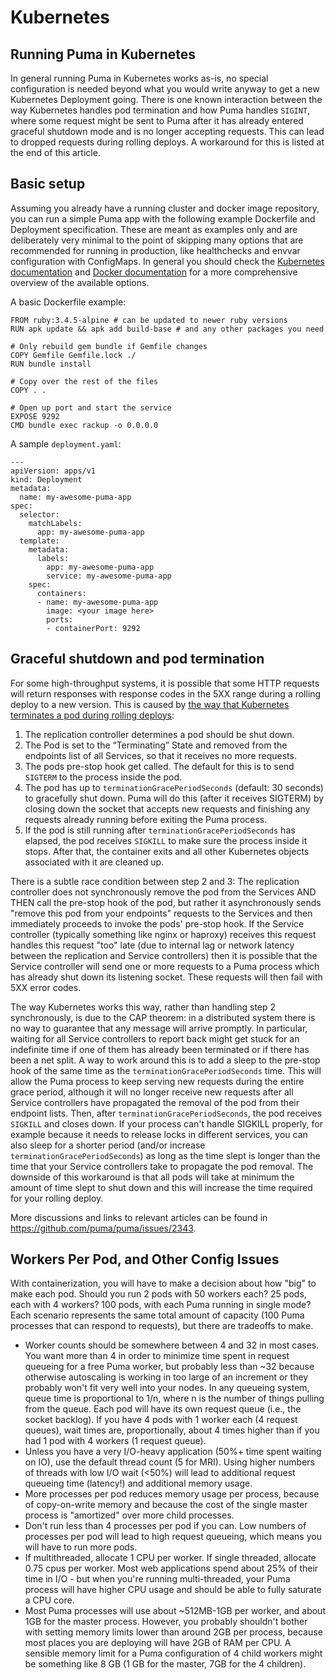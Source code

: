 # Kubernetes

## Running Puma in Kubernetes

In general running Puma in Kubernetes works as-is, no special configuration is needed beyond what you would write anyway to get a new Kubernetes Deployment going. There is one known interaction between the way Kubernetes handles pod termination and how Puma handles `SIGINT`, where some request might be sent to Puma after it has already entered graceful shutdown mode and is no longer accepting requests. This can lead to dropped requests during rolling deploys. A workaround for this is listed at the end of this article.

## Basic setup

Assuming you already have a running cluster and docker image repository, you can run a simple Puma app with the following example Dockerfile and Deployment specification. These are meant as examples only and are deliberately very minimal to the point of skipping many options that are recommended for running in production, like healthchecks and envvar configuration with ConfigMaps. In general you should check the [Kubernetes documentation](https://kubernetes.io/docs/home/) and [Docker documentation](https://docs.docker.com/) for a more comprehensive overview of the available options.

A basic Dockerfile example:

```
FROM ruby:3.4.5-alpine # can be updated to newer ruby versions
RUN apk update && apk add build-base # and any other packages you need

# Only rebuild gem bundle if Gemfile changes
COPY Gemfile Gemfile.lock ./
RUN bundle install

# Copy over the rest of the files
COPY . .

# Open up port and start the service
EXPOSE 9292
CMD bundle exec rackup -o 0.0.0.0
```

A sample `deployment.yaml`:

```
---
apiVersion: apps/v1
kind: Deployment
metadata:
  name: my-awesome-puma-app
spec:
  selector:
    matchLabels:
      app: my-awesome-puma-app
  template:
    metadata:
      labels:
        app: my-awesome-puma-app
        service: my-awesome-puma-app
    spec:
      containers:
      - name: my-awesome-puma-app
        image: <your image here>
        ports:
        - containerPort: 9292
```

## Graceful shutdown and pod termination

For some high-throughput systems, it is possible that some HTTP requests will return responses with response codes in the 5XX range during a rolling deploy to a new version. This is caused by [the way that Kubernetes terminates a pod during rolling deploys](https://cloud.google.com/blog/products/gcp/kubernetes-best-practices-terminating-with-grace):

1. The replication controller determines a pod should be shut down.
2. The Pod is set to the “Terminating” State and removed from the endpoints list of all Services, so that it receives no more requests.
3. The pods pre-stop hook get called. The default for this is to send `SIGTERM` to the process inside the pod.
4. The pod has up to `terminationGracePeriodSeconds` (default: 30 seconds) to gracefully shut down. Puma will do this (after it receives SIGTERM) by closing down the socket that accepts new requests and finishing any requests already running before exiting the Puma process.
5. If the pod is still running after `terminationGracePeriodSeconds` has elapsed, the pod receives `SIGKILL` to make sure the process inside it stops. After that, the container exits and all other Kubernetes objects associated with it are cleaned up.

There is a subtle race condition between step 2 and 3: The replication controller does not synchronously remove the pod from the Services AND THEN call the pre-stop hook of the pod, but rather it asynchronously sends "remove this pod from your endpoints" requests to the Services and then immediately proceeds to invoke the pods' pre-stop hook. If the Service controller (typically something like nginx or haproxy) receives this request handles this request "too" late (due to internal lag or network latency between the replication and Service controllers) then it is possible that the Service controller will send one or more requests to a Puma process which has already shut down its listening socket. These requests will then fail with 5XX error codes.

The way Kubernetes works this way, rather than handling step 2 synchronously, is due to the CAP theorem: in a distributed system there is no way to guarantee that any message will arrive promptly. In particular, waiting for all Service controllers to report back might get stuck for an indefinite time if one of them has already been terminated or if there has been a net split. A way to work around this is to add a sleep to the pre-stop hook of the same time as the `terminationGracePeriodSeconds` time. This will allow the Puma process to keep serving new requests during the entire grace period, although it will no longer receive new requests after all Service controllers have propagated the removal of the pod from their endpoint lists. Then, after `terminationGracePeriodSeconds`, the pod receives `SIGKILL` and closes down. If your process can't handle SIGKILL properly, for example because it needs to release locks in different services, you can also sleep for a shorter period (and/or increase `terminationGracePeriodSeconds`) as long as the time slept is longer than the time that your Service controllers take to propagate the pod removal. The downside of this workaround is that all pods will take at minimum the amount of time slept to shut down and this will increase the time required for your rolling deploy.

More discussions and links to relevant articles can be found in https://github.com/puma/puma/issues/2343.

## Workers Per Pod, and Other Config Issues

With containerization, you will have to make a decision about how "big" to make each pod. Should you run 2 pods with 50 workers each? 25 pods, each with 4 workers? 100 pods, with each Puma running in single mode? Each scenario represents the same total amount of capacity (100 Puma processes that can respond to requests), but there are tradeoffs to make.

* Worker counts should be somewhere between 4 and 32 in most cases. You want more than 4 in order to minimize time spent in request queueing for a free Puma worker, but probably less than ~32 because otherwise autoscaling is working in too large of an increment or they probably won't fit very well into your nodes. In any queueing system, queue time is proportional to 1/n, where n is the number of things pulling from the queue. Each pod will have its own request queue (i.e., the socket backlog). If you have 4 pods with 1 worker each (4 request queues), wait times are, proportionally, about 4 times higher than if you had 1 pod with 4 workers (1 request queue).
* Unless you have a very I/O-heavy application (50%+ time spent waiting on IO), use the default thread count (5 for MRI). Using higher numbers of threads with low I/O wait (<50%) will lead to additional request queueing time (latency!) and additional memory usage.
* More processes per pod reduces memory usage per process, because of copy-on-write memory and because the cost of the single master process is "amortized" over more child processes.
* Don't run less than 4 processes per pod if you can. Low numbers of processes per pod will lead to high request queueing, which means you will have to run more pods.
* If multithreaded, allocate 1 CPU per worker. If single threaded, allocate 0.75 cpus per worker. Most web applications spend about 25% of their time in I/O - but when you're running multi-threaded, your Puma process will have higher CPU usage and should be able to fully saturate a CPU core.
* Most Puma processes will use about ~512MB-1GB per worker, and about 1GB for the master process. However, you probably shouldn't bother with setting memory limits lower than around 2GB per process, because most places you are deploying will have 2GB of RAM per CPU. A sensible memory limit for a Puma configuration of 4 child workers might be something like 8 GB (1 GB for the master, 7GB for the 4 children).

